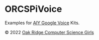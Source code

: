 # ORCSPiVoice
Examples for <a href="https://aiyprojects.withgoogle.com/voice/">AIY Google Voice</a> Kits.

&copy; 2022 <a href="https://www.orcsgirls.org">Oak Ridge Computer Science Girls</a>
